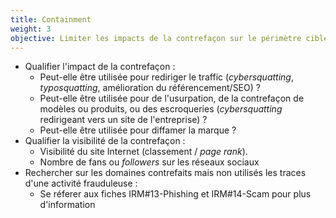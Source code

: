 ```yaml
---
title: Containment
weight: 3
objective: Limiter les impacts de la contrefaçon sur le périmètre cible.
---
```

- Qualifier l'impact de la contrefaçon :
  - Peut-elle être utilisée pour rediriger le traffic (*cybersquatting*, *typosquatting*, amélioration du référencement/SEO) ?
  - Peut-elle être utilisée pour de l'usurpation, de la contrefaçon de modèles ou produits, ou des escroqueries (*cybersquatting* redirigeant vers un site de l'entreprise) ?
  - Peut-elle être utilisée pour diffamer la marque ?
- Qualifier la visibilité de la contrefaçon :
  - Visibilité du site Internet (classement / *page rank*).
  - Nombre de fans ou *followers* sur les réseaux sociaux
- Rechercher sur les domaines contrefaits mais non utilisés les traces d'une activité frauduleuse :
  - Se réferer aux fiches IRM#13-Phishing et IRM#14-Scam pour plus d'information

